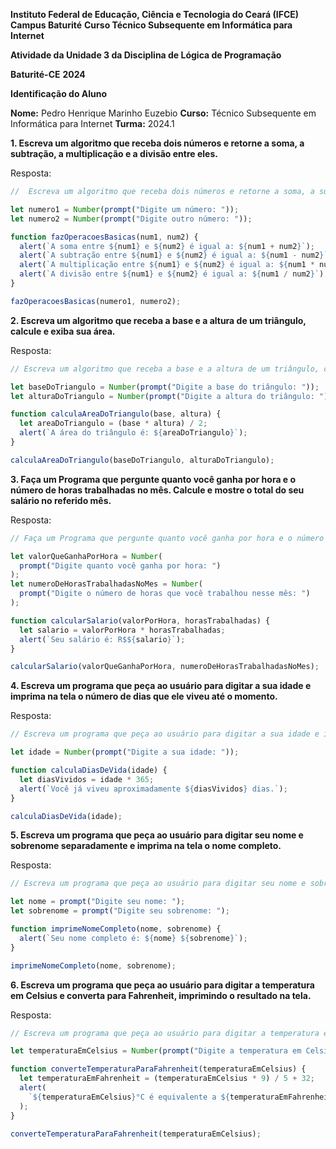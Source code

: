 **Instituto Federal de Educação, Ciência e Tecnologia do Ceará (IFCE)**
**Campus Baturité**
**Curso Técnico Subsequente em Informática para Internet**

**Atividade da Unidade 3 da Disciplina de Lógica de Programação**

**Baturité-CE**
**2024**

**Identificação do Aluno**

**Nome:** Pedro Henrique Marinho Euzebio
**Curso:** Técnico Subsequente em Informática para Internet
**Turma:** 2024.1

**1. Escreva um algoritmo que receba dois números e retorne a soma, a subtração, a multiplicação e a divisão entre eles.**

Resposta:

```js
//  Escreva um algoritmo que receba dois números e retorne a soma, a subtração, a multiplicação e a divisão entre eles.

let numero1 = Number(prompt("Digite um número: "));
let numero2 = Number(prompt("Digite outro número: "));

function fazOperacoesBasicas(num1, num2) {
  alert(`A soma entre ${num1} e ${num2} é igual a: ${num1 + num2}`);
  alert(`A subtração entre ${num1} e ${num2} é igual a: ${num1 - num2}`);
  alert(`A multiplicação entre ${num1} e ${num2} é igual a: ${num1 * num2}`);
  alert(`A divisão entre ${num1} e ${num2} é igual a: ${num1 / num2}`);
}

fazOperacoesBasicas(numero1, numero2);
```

**2. Escreva um algoritmo que receba a base e a altura de um triângulo, calcule e exiba sua área.**

Resposta:

```js
// Escreva um algoritmo que receba a base e a altura de um triângulo, calcule e exiba sua área.

let baseDoTriangulo = Number(prompt("Digite a base do triângulo: "));
let alturaDoTriangulo = Number(prompt("Digite a altura do triângulo: "));

function calculaAreaDoTriangulo(base, altura) {
  let areaDoTriangulo = (base * altura) / 2;
  alert(`A área do triângulo é: ${areaDoTriangulo}`);
}

calculaAreaDoTriangulo(baseDoTriangulo, alturaDoTriangulo);
```

**3. Faça um Programa que pergunte quanto você ganha por hora e o número de horas trabalhadas no mês. Calcule e mostre o total do seu salário no referido mês.**

Resposta:

```js
// Faça um Programa que pergunte quanto você ganha por hora e o número de horas trabalhadas no mês. Calcule e mostre o total do seu salário no referido mês.

let valorQueGanhaPorHora = Number(
  prompt("Digite quanto você ganha por hora: ")
);
let numeroDeHorasTrabalhadasNoMes = Number(
  prompt("Digite o número de horas que você trabalhou nesse mês: ")
);

function calcularSalario(valorPorHora, horasTrabalhadas) {
  let salario = valorPorHora * horasTrabalhadas;
  alert(`Seu salário é: R$${salario}`);
}

calcularSalario(valorQueGanhaPorHora, numeroDeHorasTrabalhadasNoMes);
```

**4. Escreva um programa que peça ao usuário para digitar a sua idade e imprima na tela o número de dias que ele viveu até o momento.**

Resposta:

```js
// Escreva um programa que peça ao usuário para digitar a sua idade e imprima na tela o número de dias que ele viveu até o momento.

let idade = Number(prompt("Digite a sua idade: "));

function calculaDiasDeVida(idade) {
  let diasVividos = idade * 365;
  alert(`Você já viveu aproximadamente ${diasVividos} dias.`);
}

calculaDiasDeVida(idade);
```

**5. Escreva um programa que peça ao usuário para digitar seu nome e sobrenome separadamente e imprima na tela o nome completo.**

Resposta:

```js
// Escreva um programa que peça ao usuário para digitar seu nome e sobrenome separadamente e imprima na tela o nome completo.

let nome = prompt("Digite seu nome: ");
let sobrenome = prompt("Digite seu sobrenome: ");

function imprimeNomeCompleto(nome, sobrenome) {
  alert(`Seu nome completo é: ${nome} ${sobrenome}`);
}

imprimeNomeCompleto(nome, sobrenome);
```

**6. Escreva um programa que peça ao usuário para digitar a temperatura em Celsius e converta para Fahrenheit, imprimindo o resultado na tela.**

Resposta:

```js
// Escreva um programa que peça ao usuário para digitar a temperatura em Celsius e converta para Fahrenheit, imprimindo o resultado na tela.

let temperaturaEmCelsius = Number(prompt("Digite a temperatura em Celsius: "));

function converteTemperaturaParaFahrenheit(temperaturaEmCelsius) {
  let temperaturaEmFahrenheit = (temperaturaEmCelsius * 9) / 5 + 32;
  alert(
    `${temperaturaEmCelsius}°C é equivalente a ${temperaturaEmFahrenheit}°F`
  );
}

converteTemperaturaParaFahrenheit(temperaturaEmCelsius);
```
